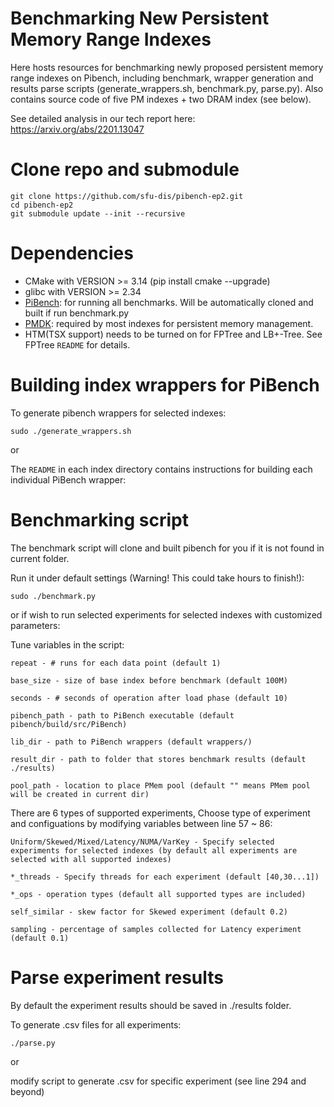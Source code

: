 # Benchmarking New Persistent Memory Range Indexes

Here hosts resources for benchmarking newly proposed persistent memory range indexes on Pibench, including benchmark, wrapper generation and results parse scripts (generate_wrappers.sh, benchmark.py, parse.py). Also contains source code of five PM indexes + two DRAM index (see below).

See detailed analysis in our tech report here: https://arxiv.org/abs/2201.13047

# Clone repo and submodule
```
git clone https://github.com/sfu-dis/pibench-ep2.git
cd pibench-ep2
git submodule update --init --recursive
```

# Dependencies
* CMake with VERSION >= 3.14 (pip install cmake --upgrade)
* glibc with VERSION >= 2.34
* [PiBench](https://github.com/sfu-dis/pibench.git): for running all benchmarks. Will be automatically cloned and built if run benchmark.py
* [PMDK](https://pmem.io/pmdk/): required by most indexes for persistent memory management.
* HTM(TSX support) needs to be turned on for FPTree and LB+-Tree. See FPTree `README` for details.


# Building index wrappers for PiBench
To generate pibench wrappers for selected indexes:
```
sudo ./generate_wrappers.sh 
```

or

The `README` in each index directory contains instructions for building each individual PiBench wrapper:


# Benchmarking script
The benchmark script will clone and built pibench for you if it is not found in current folder.

Run it under default settings (Warning! This could take hours to finish!):
```
sudo ./benchmark.py
```

or if wish to run selected experiments for selected indexes with customized parameters:

Tune variables in the script:
```
repeat - # runs for each data point (default 1)

base_size - size of base index before benchmark (default 100M)

seconds - # seconds of operation after load phase (default 10) 

pibench_path - path to PiBench executable (default pibench/build/src/PiBench)

lib_dir - path to PiBench wrappers (default wrappers/)

result_dir - path to folder that stores benchmark results (default ./results)

pool_path - location to place PMem pool (default "" means PMem pool will be created in current dir)

```

There are 6 types of supported experiments, Choose type of experiment and configuations by modifying variables between line 57 ~ 86:
```
Uniform/Skewed/Mixed/Latency/NUMA/VarKey - Specify selected experiments for selected indexes (by default all experiments are selected with all supported indexes)

*_threads - Specify threads for each experiment (default [40,30...1])

*_ops - operation types (default all supported types are included)

self_similar - skew factor for Skewed experiment (default 0.2)

sampling - percentage of samples collected for Latency experiment (default 0.1)

```


# Parse experiment results
By default the experiment results should be saved in ./results folder.

To generate .csv files for all experiments:
```
./parse.py
```

or

modify script to generate .csv for specific experiment (see line 294 and beyond)
